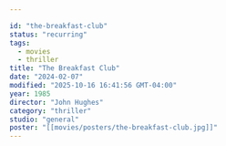 ```yaml
---

id: "the-breakfast-club"
status: "recurring"
tags:
  - movies
  - thriller
title: "The Breakfast Club"
date: "2024-02-07"
modified: "2025-10-16 16:41:56 GMT-04:00"
year: 1985
director: "John Hughes"
category: "thriller"
studio: "general"
poster: "[[movies/posters/the-breakfast-club.jpg]]"
---
```

